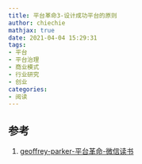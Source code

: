 ```yaml
---
title: 平台革命3-设计成功平台的原则
author: chiechie
mathjax: true
date: 2021-04-04 15:29:31
tags:
- 平台
- 平台治理
- 商业模式
- 行业研究
- 创业
categories: 
- 阅读
---
```







## 参考

1. [geoffrey-parker-平台革命-微信读书](https://weread.qq.com/web/reader/e5332f00811e2cc6cg015c02)

